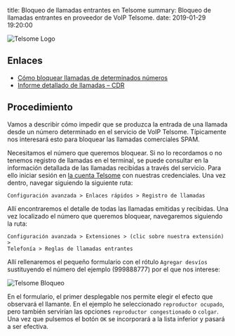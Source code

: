title: Bloqueo de llamadas entrantes en Telsome
summary: Bloqueo de llamadas entrantes en proveedor de VoIP Telsome.
date: 2019-01-29 19:20:00

![Telsome Logo](images/posts/telsome.png)

## Enlaces

* [Cómo bloquear llamadas de determinados números](https://blog.telsome.es/manuales/telefonia-ip/bloquear-llamadas-determinados-numeros/)
* [Informe detallado de llamadas – CDR](https://blog.telsome.es/manuales/telefonia-ip/informe-detallado-llamadas-cdr/)

## Procedimiento

Vamos a describir cómo impedir que se produzca la entrada de una llamada desde un número determinado en el servicio de VoIP Telsome. Típicamente nos interesará esto para bloquear las llamadas comerciales SPAM.

Necesitamos el número que queremos bloquear. Si no lo recordamos o no tenemos registro de llamadas en el terminal, se puede consultar en la información detallada de las llamadas recibidas a través del servicio. Para ello iniciar sesión en [la cuenta Telsome](https://www.telsome.es/mi-cuenta.html) con nuestras credenciales. Una vez dentro, navegar siguiendo la siguiente ruta:

```
Configuración avanzada > Enlaces rápidos > Registro de llamadas
```

Allí encontraremos el detalle de todas las llamadas emitidas y recibidas. Una vez localizado el número que queremos bloquear, navegaremos siguiendo la ruta:

```
Configuración avanzada > Extensiones > (clic sobre nuestra extensión) >
Telefonía > Reglas de llamadas entrantes
```

Allí rellenaremos el pequeño formulario con el rótulo `Agregar desvíos` sustituyendo el número del ejemplo (999888777) por el que nos interese:

![Telsome Bloqueo](images/posts/telsome-bloqueo.png)

En el formulario, el primer desplegable nos permite elegir el efecto que observará el llamante. En el ejemplo he seleccionado `reproductor ocupado`, pero también servirían las opciones `reproductor congestionado` o `colgar`. Una vez que pulsemos el botón `OK` se incorporará a la lista inferior y pasará a ser efectiva.
